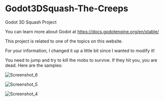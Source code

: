# Godot3DSquash-The-Creeps
Godot 3D Squash Project

You can learn more about Godot at https://docs.godotengine.org/en/stable/

This project is related to one of the topics on this website.

For your information, I changed it up a little bit since I wanted to modify it!

You need to jump and try to kill the mobs to survive. If they hit you, you are dead. Here are the samples:

![Screenshot_6](https://github.com/EmreTopcu04/Godot3DSquash-The-Creeps/assets/114030199/e2bd38ad-c267-453f-8e86-d314382283ed)





![Screenshot_5](https://github.com/EmreTopcu04/Godot3DSquash-The-Creeps/assets/114030199/ee6bb485-8bed-4fda-8b68-3907f6f65655)





![Screenshot_4](https://github.com/EmreTopcu04/Godot3DSquash-The-Creeps/assets/114030199/c6532394-b112-4e31-9287-731b84e602d3)

